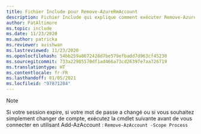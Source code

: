 ```yaml
---
title: Fichier Include pour Remove-AzureRmAccount
description: Fichier Include qui explique comment exécuter Remove-AzureRmAccount.
author: PatAltimore
ms.topic: include
ms.date: 11/23/2020
ms.author: patricka
ms.reviewer: avishwan
ms.lastreviewed: 11/23/2020
ms.openlocfilehash: 54bb259a8672428d7be579efbadd7d963cf45230
ms.sourcegitcommit: 733a22985570df1ad466a73cd26397e7aa726719
ms.translationtype: HT
ms.contentlocale: fr-FR
ms.lasthandoff: 01/05/2021
ms.locfileid: "97871284"
---
```

>[!Note]
>Si votre session expire, si votre mot de passe a changé ou si vous souhaitez simplement changer de compte, exécutez la cmdlet suivante avant de vous connecter en utilisant Add-AzAccount : `Remove-AzAccount -Scope Process`

